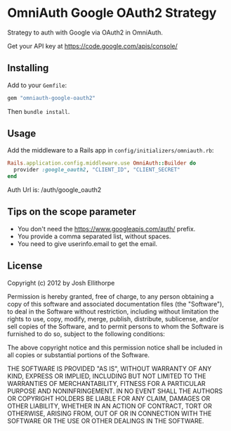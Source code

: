 # OmniAuth Google OAuth2 Strategy

Strategy to auth with Google via OAuth2 in OmniAuth.

Get your API key at https://code.google.com/apis/console/

## Installing

Add to your `Gemfile`:

```ruby
gem "omniauth-google-oauth2"
```

Then `bundle install`.

## Usage

Add the middleware to a Rails app in `config/initializers/omniauth.rb`:

```ruby
Rails.application.config.middleware.use OmniAuth::Builder do
  provider :google_oauth2, "CLIENT_ID", "CLIENT_SECRET"
end
```

Auth Url is: /auth/google_oauth2

## Tips on the scope parameter

* You don't need the https://www.googleapis.com/auth/ prefix.
* You provide a comma separated list, without spaces. 
* You need to give userinfo.email to get the email.

## License

Copyright (c) 2012 by Josh Ellithorpe

Permission is hereby granted, free of charge, to any person obtaining a copy of this software and associated documentation files (the "Software"), to deal in the Software without restriction, including without limitation the rights to use, copy, modify, merge, publish, distribute, sublicense, and/or sell copies of the Software, and to permit persons to whom the Software is furnished to do so, subject to the following conditions:

The above copyright notice and this permission notice shall be included in all copies or substantial portions of the Software.

THE SOFTWARE IS PROVIDED "AS IS", WITHOUT WARRANTY OF ANY KIND, EXPRESS OR IMPLIED, INCLUDING BUT NOT LIMITED TO THE WARRANTIES OF MERCHANTABILITY, FITNESS FOR A PARTICULAR PURPOSE AND NONINFRINGEMENT. IN NO EVENT SHALL THE AUTHORS OR COPYRIGHT HOLDERS BE LIABLE FOR ANY CLAIM, DAMAGES OR OTHER LIABILITY, WHETHER IN AN ACTION OF CONTRACT, TORT OR OTHERWISE, ARISING FROM, OUT OF OR IN CONNECTION WITH THE SOFTWARE OR THE USE OR OTHER DEALINGS IN THE SOFTWARE.
